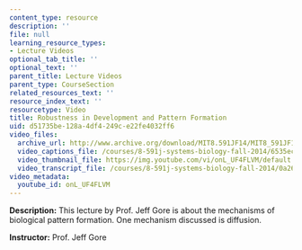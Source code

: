 ```yaml
---
content_type: resource
description: ''
file: null
learning_resource_types:
- Lecture Videos
optional_tab_title: ''
optional_text: ''
parent_title: Lecture Videos
parent_type: CourseSection
related_resources_text: ''
resource_index_text: ''
resourcetype: Video
title: Robustness in Development and Pattern Formation
uid: d51735be-128a-4df4-249c-e22fe4032ff6
video_files:
  archive_url: http://www.archive.org/download/MIT8.591JF14/MIT8_591JF14_lec13_300k.mp4
  video_captions_file: /courses/8-591j-systems-biology-fall-2014/6535ec8a570e5ae7a72ce4779f51a095_onL_UF4FLVM.vtt
  video_thumbnail_file: https://img.youtube.com/vi/onL_UF4FLVM/default.jpg
  video_transcript_file: /courses/8-591j-systems-biology-fall-2014/0a26da03da3d8bd6699695690b225f8d_onL_UF4FLVM.pdf
video_metadata:
  youtube_id: onL_UF4FLVM
---
```


**Description:** This lecture by Prof. Jeff Gore is about the mechanisms of biological pattern formation. One mechanism discussed is diffusion.

**Instructor:** Prof. Jeff Gore